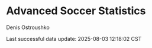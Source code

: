 # Advanced Soccer Statistics
Denis Ostroushko

<!-- gfm -->

Last successful data update: 2025-08-03 12:18:02 CST
